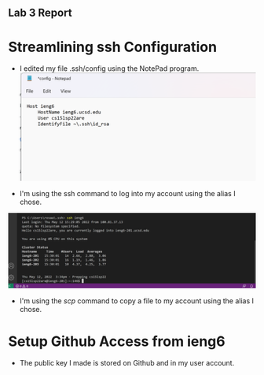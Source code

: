## Lab 3 Report
# Streamlining ssh Configuration
- I edited my file .ssh/config using the NotePad program.
![Screenshot 1](Screenshot%20(588).png)

- I'm using the ssh command to log into my account using the alias I chose. 

![Screenshot 2](Screenshot%20(593).png)


- I'm using the _scp_ command to copy a file to my account using the alias I chose. 



# Setup Github Access from ieng6
- The public key I made is stored on Github and in my user account.



